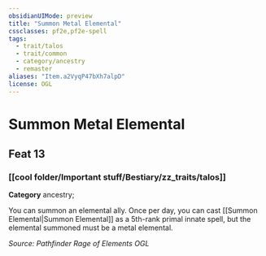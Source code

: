 ```yaml
---
obsidianUIMode: preview
title: "Summon Metal Elemental"
cssclasses: pf2e,pf2e-spell
tags:
  - trait/talos
  - trait/common
  - category/ancestry
  - remaster
aliases: "Item.a2VyqP47bXh7alpD"
license: OGL
---
```

# Summon Metal Elemental
## Feat 13
### [[cool folder/Important stuff/Bestiary/zz_traits/talos]]

**Category** ancestry; 




You can summon an elemental ally. Once per day, you can cast [[Summon Elemental|Summon Elemental]] as a 5th-rank primal innate spell, but the elemental summoned must be a metal elemental.

*Source: Pathfinder Rage of Elements*
*OGL*